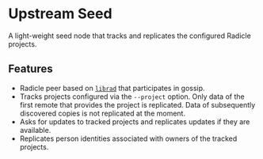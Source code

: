 # Upstream Seed

A light-weight seed node that tracks and replicates the configured Radicle
projects.

## Features

* Radicle peer based on [`librad`][librad] that participates in gossip.
* Tracks projects configured via the `--project` option. Only data
  of the first remote that provides the project is replicated. Data of
  subsequently discovered copies is not replicated at the moment.
* Asks for updates to tracked projects and replicates updates if they are
  available.
* Replicates person identities associated with owners of the tracked projects.

[librad]: https://github.com/radicle-dev/radicle-link/tree/master/librad
